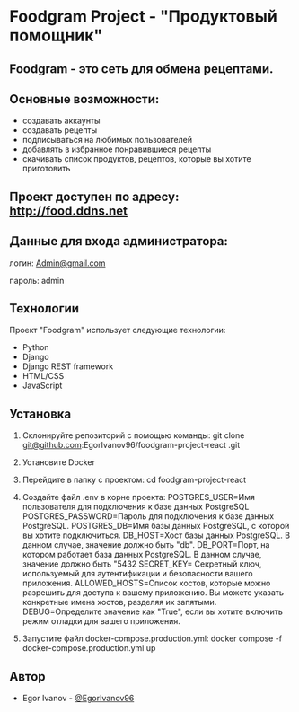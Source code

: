 # Foodgram Project - "Продуктовый помощник"

## Foodgram - это сеть для обмена рецептами.


## Основные возможности:
 - создавать аккаунты
 - создавать рецепты
 - подписываться на любимых пользователей
 - добавлять в избранное понравившиеся рецепты 
 - скачивать список продуктов, рецептов, которые вы хотите приготовить

## Проект доступен по адресу: http://food.ddns.net

## Данные для входа администратора: 
логин: Admin@gmail.com 

пароль: admin

## Технологии

Проект "Foodgram" использует следующие технологии:

- Python
- Django
- Django REST framework
- HTML/CSS
- JavaScript


## Установка

1. Склонируйте репозиторий с помощью команды:
      git clone git@github.com:EgorIvanov96/foodgram-project-react .git

2. Установите Docker

2. Перейдите в папку с проектом:
      cd foodgram-project-react 

3. Создайте файл .env в корне проекта:
      POSTGRES_USER=Имя пользователя для подключения к базе данных PostgreSQL
      POSTGRES_PASSWORD=Пароль для подключения к базе данных PostgreSQL.
      POSTGRES_DB=Имя базы данных PostgreSQL, с которой вы хотите подключиться.
      DB_HOST=Хост базы данных PostgreSQL. В данном случае, значение должно быть "db".
      DB_PORT=Порт, на котором работает база данных PostgreSQL. В данном случае, значение должно быть "5432
      SECRET_KEY= Секретный ключ, используемый для аутентификации и безопасности вашего приложения.
      ALLOWED_HOSTS=Список хостов, которые можно разрешить для доступа к вашему приложению. Вы можете указать конкретные имена хостов, разделяя их запятыми.
      DEBUG=Определите значение как "True", если вы хотите включить режим отладки для вашего приложения.

4. Запустите файл docker-compose.production.yml:
      docker compose -f docker-compose.production.yml up


## Автор

- Egor Ivanov - [@EgorIvanov96](https://github.com/EgorIvanov96)

